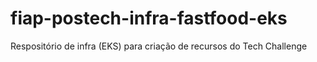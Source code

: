 # fiap-postech-infra-fastfood-eks
Respositório de infra (EKS) para criação de recursos do Tech Challenge
